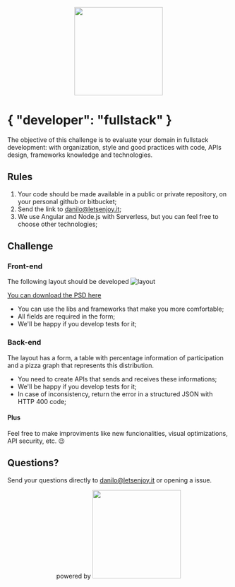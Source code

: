 <p align="center">
  <img src="https://firebasestorage.googleapis.com/v0/b/enjoy-prod.appspot.com/o/places%2Fimg%2FLogo_Enjoy_Positivo.png?alt=media&token=1ffd85b2-5313-4827-a780-8bdc63c640b3" width="200">
</p>

# { "developer": "fullstack" }

The objective of this challenge is to evaluate your domain in fullstack development: with organization, style and good practices with code, APIs design, frameworks knowledge and technologies.

## Rules

1. Your code should be made available in a public or private repository, on your personal github or bitbucket;
2. Send the link to danilo@letsenjoy.it;
3. We use Angular and Node.js with Serverless, but you can feel free to choose other technologies;

## Challenge

### Front-end

The following layout should be developed
![layout](layout-onepage.png)

[You can download the PSD here](layout-onepage.psd)

- You can use the libs and frameworks that make you more comfortable;
- All fields are required in the form;
- We'll be happy if you develop tests for it;

### Back-end

The layout has a form, a table with percentage information of participation and a pizza graph that represents this distribution.

- You need to create APIs that sends and receives these informations;
- We'll be happy if you develop tests for it;
- In case of inconsistency, return the error in a structured JSON with HTTP 400 code;

#### Plus

Feel free to make improviments like new funcionalities, visual optimizations, API security, etc. 😉

## Questions?

Send your questions directly to danilo@letsenjoy.it or opening a issue.

<p align="center">
  powered by
  <img src="https://cubo.network/assets/images/cubo.svg" width="200">
</p>
